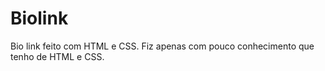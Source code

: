 # Biolink
Bio link feito com HTML e CSS.
Fiz apenas com pouco conhecimento que tenho de HTML e CSS.
